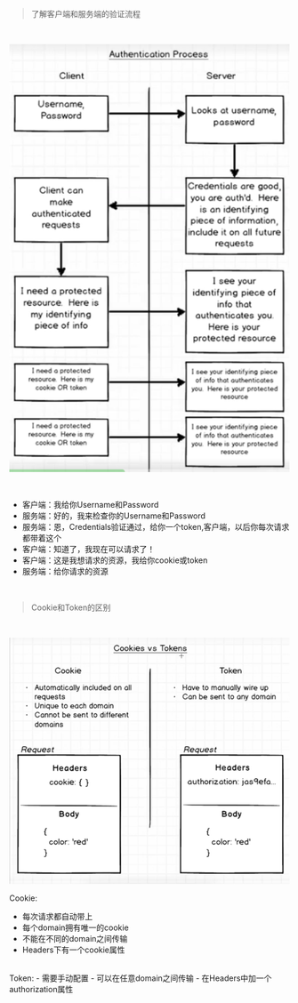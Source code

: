 > 了解客户端和服务端的验证流程

<br>

![](01.png)

<br>

- 客户端：我给你Username和Password
- 服务端：好的，我来检查你的Username和Password
- 服务端：恩，Credentials验证通过，给你一个token,客户端，以后你每次请求都带着这个
- 客户端：知道了，我现在可以请求了！
- 客户端：这是我想请求的资源，我给你cookie或token
- 服务端：给你请求的资源

<br>

> Cookie和Token的区别

<br>

![](02.png)

Cookie:
- 每次请求都自动带上
- 每个domain拥有唯一的cookie
- 不能在不同的domain之间传输
- Headers下有一个cookie属性

<br>
Token:
- 需要手动配置
- 可以在任意domain之间传输
- 在Headers中加一个authorization属性

<br>







